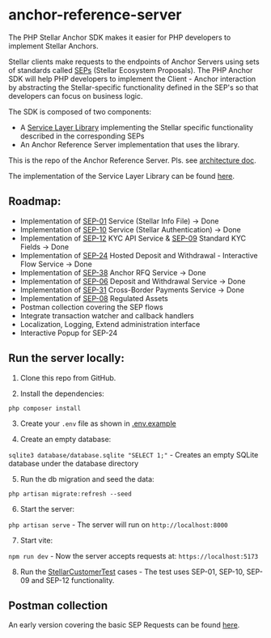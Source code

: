 # anchor-reference-server

The PHP Stellar Anchor SDK makes it easier for PHP developers to implement Stellar Anchors.

Stellar clients make requests to the endpoints of Anchor Servers using sets of standards called [SEPs](https://developers.stellar.org/docs/fundamentals-and-concepts/stellar-ecosystem-proposals) (Stellar Ecosystem Proposals). The PHP Anchor SDK will help PHP developers to implement the Client - Anchor interaction by abstracting the Stellar-specific functionality defined in the SEP's so that developers can focus on business logic.

The SDK is composed of two components:
- A [Service Layer Library](https://github.com/Argo-Navis-Dev/php-anchor-sdk) implementing the Stellar specific functionality described in the corresponding SEPs
- An Anchor Reference Server implementation that uses the library.


This is the repo of the Anchor Reference Server. Pls. see [architecture doc](https://github.com/Argo-Navis-Dev/php-anchor-sdk/blob/main/docs/architecture.md).

The implementation of the Service Layer Library can be found [here](https://github.com/Argo-Navis-Dev/php-anchor-sdk).



## Roadmap:

- Implementation of [SEP-01](https://github.com/stellar/stellar-protocol/blob/master/ecosystem/sep-0001.md) Service (Stellar Info File) -> Done
- Implementation of [SEP-10](https://github.com/stellar/stellar-protocol/blob/master/ecosystem/sep-0010.md) Service (Stellar Authentication) -> Done
- Implementation of [SEP-12](https://github.com/stellar/stellar-protocol/blob/master/ecosystem/sep-0012.md) KYC API Service &  [SEP-09](https://github.com/stellar/stellar-protocol/blob/master/ecosystem/sep-0009.md) Standard KYC Fields -> Done
- Implementation of [SEP-24](https://github.com/stellar/stellar-protocol/blob/master/ecosystem/sep-0024.md) Hosted Deposit and Withdrawal - Interactive Flow Service -> Done
- Implementation of [SEP-38](https://github.com/stellar/stellar-protocol/blob/master/ecosystem/sep-0038.md) Anchor RFQ Service -> Done
- Implementation of [SEP-06](https://github.com/stellar/stellar-protocol/blob/master/ecosystem/sep-0006.md) Deposit and Withdrawal Service -> Done
- Implementation of [SEP-31](https://github.com/stellar/stellar-protocol/blob/master/ecosystem/sep-0031.md) Cross-Border Payments Service -> Done
- Implementation of [SEP-08](https://github.com/stellar/stellar-protocol/blob/master/ecosystem/sep-0008.md) Regulated Assets
- Postman collection covering the SEP flows
- Integrate transaction watcher and callback handlers
- Localization, Logging, Extend administration interface
- Interactive Popup for SEP-24


## Run the server locally:

1. Clone this repo from GitHub.

2. Install the dependencies:

`php composer install`

3. Create your `.env` file as shown in [.env.example](https://github.com/Argo-Navis-Dev/anchor-reference-server/blob/main/.env.example)

4. Create an empty database:

`sqlite3 database/database.sqlite "SELECT 1;"` - Creates an empty SQLite database under the database directory

5. Run the db migration and seed the data:

`php artisan migrate:refresh --seed`

6. Start the server:

`php artisan serve` - The server will run on `http://localhost:8000`

7. Start vite:

`npm run dev` - Now the server accepts requests at: `https://localhost:5173`

8. Run the [StellarCustomerTest](https://github.com/Argo-Navis-Dev/anchor-reference-server/blob/main/tests/Unit/StellarCustomerTest.php) cases - The test uses SEP-01, SEP-10, SEP-09 and SEP-12 functionality.


## Postman collection

An early version covering the basic SEP Requests can be found [here](https://github.com/Argo-Navis-Dev/anchor-reference-server/tree/main/docs).
